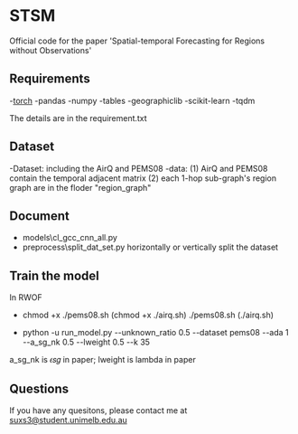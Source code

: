 # STSM
Official code for the paper 'Spatial-temporal Forecasting for Regions without Observations'

## Requirements
-[torch](https://pytorch.org/)
-pandas
-numpy
-tables
-geographiclib
-scikit-learn
-tqdm

The details are in the requirement.txt

## Dataset
-Dataset: including the AirQ and PEMS08
-data: (1) AirQ and PEMS08 contain the temporal adjacent matrix (2) each 1-hop sub-graph's region graph are in the floder "region_graph"

## Document
- models\cl_gcc_cnn_all.py
- preprocess\split_dat_set.py horizontally or vertically split the dataset

## Train the model
In RWOF
- chmod +x ./pems08.sh (chmod +x ./airq.sh) ./pems08.sh (./airq.sh)

- python -u run_model.py --unknown_ratio 0.5 --dataset pems08 --ada 1 --a_sg_nk 0.5 --lweight 0.5 --k 35

a_sg_nk is 𝜖𝑠𝑔 in paper; lweight is lambda in paper

## Questions
If you have any quesitons, please contact me at suxs3@student.unimelb.edu.au
